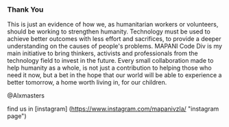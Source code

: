 ### Thank You
This is just an evidence of how we, as humanitarian workers or volunteers, should be working to strengthen humanity.
Technology must be used to achieve better outcomes with less effort and sacrifices, to provide a deeper understanding on the causes of people's problems.
MAPANI Code Div is my main initiative to bring thinkers, activists and professionals from the technology field to invest in the future. Every small collaboration made to help humanity as a whole, is not just a contribution to helping those who need it now, but a bet in the hope that our world will be able to experience a better tomorrow, a home worth living in, for our children.

@Alxmasters


find us in [instagram] (https://www.instagram.com/mapanivzla/ "instagram page")
